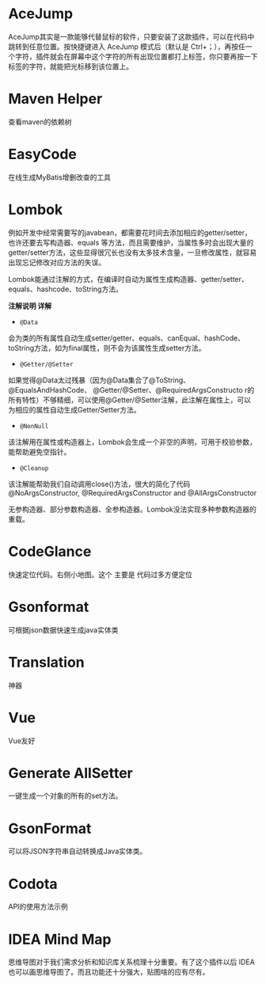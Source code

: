 # AceJump
AceJump其实是一款能够代替鼠标的软件，只要安装了这款插件，可以在代码中跳转到任意位置。按快捷键进入 AceJump 模式后（默认是 Ctrl+；），再按任一个字符，插件就会在屏幕中这个字符的所有出现位置都打上标签，你只要再按一下标签的字符，就能把光标移到该位置上。

# Maven Helper
查看maven的依赖树

# EasyCode 
在线生成MyBatis增删改查的工具

# Lombok
例如开发中经常需要写的javabean，都需要花时间去添加相应的getter/setter，也许还要去写构造器、equals 等方法，而且需要维护，当属性多时会出现大量的getter/setter方法，这些显得很冗长也没有太多技术含量，一旦修改属性，就容易出现忘记修改对应方法的失误。

Lombok能通过注解的方式，在编译时自动为属性生成构造器、getter/setter、equals、hashcode、toString方法。

**注解说明 详解**

-   `@Data`

会为类的所有属性自动生成setter/getter、equals、canEqual、hashCode、toString方法，如为final属性，则不会为该属性生成setter方法。

-   `@Getter/@Setter`

如果觉得@Data太过残暴（因为@Data集合了@ToString、@EqualsAndHashCode、 @Getter/@Setter、@RequiredArgsConstructo r的所有特性）不够精细，可以使用@Getter/@Setter注解，此注解在属性上，可以为相应的属性自动生成Getter/Setter方法。

-   `@NonNull`

该注解用在属性或构造器上，Lombok会生成一个非空的声明，可用于校验参数，能帮助避免空指针。

-   `@Cleanup`

该注解能帮助我们自动调用close()方法，很大的简化了代码 @NoArgsConstructor, @RequiredArgsConstructor and @AllArgsConstructor

无参构造器、部分参数构造器、全参构造器。Lombok没法实现多种参数构造器的重载。

# CodeGlance 
快速定位代码。右侧小地图。这个 主要是 代码过多方便定位

# Gsonformat
可根据json数据快速生成java实体类

# Translation 
神器

# Vue
Vue友好

# Generate AllSetter 
一键生成一个对象的所有的set方法。

# GsonFormat 
可以将JSON字符串自动转换成Java实体类。

# Codota 
API的使用方法示例

# IDEA Mind Map
思维导图对于我们需求分析和知识库关系梳理十分重要。有了这个插件以后 IDEA 也可以画思维导图了。而且功能还十分强大，贴图啥的应有尽有。

